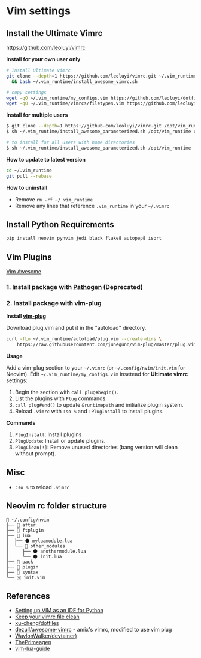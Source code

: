 # Vim settings

## Install the Ultimate Vimrc

https://github.com/leoluyi/vimrc

**Install for your own user only**

```bash
# Install Ultimate vimrc
git clone --depth=1 https://github.com/leoluyi/vimrc.git ~/.vim_runtime \
  && bash ~/.vim_runtime/install_awesome_vimrc.sh

# copy settings
wget -qO ~/.vim_runtime/my_configs.vim https://github.com/leoluyi/dotfiles/raw/master/vim/vim_runtime/my_configs.vim
wget -qO ~/.vim_runtime/vimrcs/filetypes.vim https://github.com/leoluyi/dotfiles/raw/master/vim/vim_runtime/vimrcs/filetypes.vim
```

**Install for multiple users**

```bash
$ git clone --depth=1 https://github.com/leoluyi/vimrc.git /opt/vim_runtime
$ sh ~/.vim_runtime/install_awesome_parameterized.sh /opt/vim_runtime user0 user1 user2

# to install for all users with home directories
$ sh ~/.vim_runtime/install_awesome_parameterized.sh /opt/vim_runtime --all
```

**How to update to latest version**

```bash
cd ~/.vim_runtime
git pull --rebase
```

**How to uninstall**

- Remove `rm -rf ~/.vim_runtime`
- Remove any lines that reference `.vim_runtime` in your `~/.vimrc`

## Install Python Requirements

```bash
pip install neovim pynvim jedi black flake8 autopep8 isort
```

## Vim Plugins

[Vim Awesome](https://vimawesome.com)

### 1. Install package with [Pathogen](https://github.com/tpope/vim-pathogen) (Deprecated)

### 2. Install package with vim-plug

**Install [vim-plug](https://github.com/junegunn/vim-plug)**

Download plug.vim and put it in the "autoload" directory.

```bash
curl -fLo ~/.vim_runtime/autoload/plug.vim --create-dirs \
    https://raw.githubusercontent.com/junegunn/vim-plug/master/plug.vim
```

**Usage**

Add a vim-plug section to your `~/.vimrc` (or `~/.config/nvim/init.vim` for Neovim).
Edit `~/.vim_runtime/my_configs.vim` insetead for **Ultimate vimrc** settings:

1. Begin the section with `call plug#begin()`.
2. List the plugins with `Plug` commands.
3. `call plug#end()` to update `&runtimepath` and initialize plugin system.
4. Reload `.vimrc` with `:so %` and `:PlugInstall` to install plugins.

**Commands**

1. `PlugInstall`: Install plugins
2. `PlugUpdate`: Install or update plugins.
3. `PlugClean[!]`: Remove unused directories (bang version will clean without prompt).

## Misc

- `:so %` to reload `.vimrc`


## Neovim rc folder structure

```
📂 ~/.config/nvim
├── 📁 after
├── 📁 ftplugin
├── 📂 lua
│  ├── 🌑 myluamodule.lua
│  └── 📂 other_modules
│     ├── 🌑 anothermodule.lua
│     └── 🌑 init.lua
├── 📁 pack
├── 📁 plugin
├── 📁 syntax
└── 🇻 init.vim
```

## References

- [Setting up VIM as an IDE for Python](https://medium.com/@hanspinckaers/setting-up-vim-as-an-ide-for-python-773722142d1d)
- [Keep your vimrc file clean](https://vim.fandom.com/wiki/Keep_your_vimrc_file_clean)
- [xu-cheng/dotfiles](https://github.com/xu-cheng/dotfiles/tree/master/home/.config/nvim)
- [dezull/awesome-vimrc](https://github.com/dezull/awesome-vimrc) - amix's vimrc, modified to use vim plug
- [WaylonWalker/devtainer)](https://github.com/WaylonWalker/devtainer/tree/main/nvim/.config/nvim)
- [ThePrimeagen](https://github.com/ThePrimeagen/.dotfiles/blob/master/nvim/.config/nvim/init.vim)
- [vim-lua-guide](https://github.com/nanotee/nvim-lua-guide)
